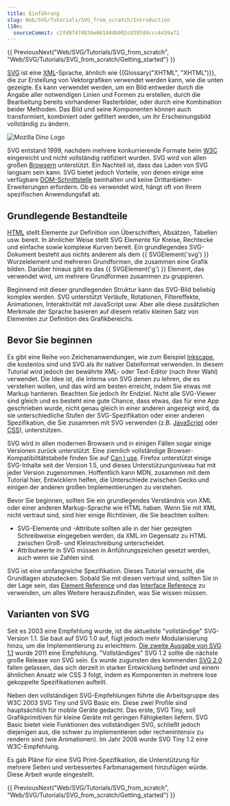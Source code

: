 ```yaml
---
title: Einführung
slug: Web/SVG/Tutorials/SVG_from_scratch/Introduction
l10n:
  sourceCommit: c2fd97474834e061404b992c8397d4ccc4439a71
---
```


{{ PreviousNext("Web/SVG/Tutorials/SVG_from_scratch", "Web/SVG/Tutorials/SVG_from_scratch/Getting_started") }}

[SVG](/de/docs/Web/SVG) ist eine [XML](/de/docs/Web/XML)-Sprache, ähnlich wie {{Glossary("XHTML", "XHTML")}}, die zur Erstellung von Vektorgrafiken verwendet werden kann, wie die unten gezeigte. Es kann verwendet werden, um ein Bild entweder durch die Angabe aller notwendigen Linien und Formen zu erstellen, durch die Bearbeitung bereits vorhandener Rasterbilder, oder durch eine Kombination beider Methoden. Das Bild und seine Komponenten können auch transformiert, kombiniert oder gefiltert werden, um ihr Erscheinungsbild vollständig zu ändern.

![Mozilla Dino Logo](dino.svg)

SVG entstand 1999, nachdem mehrere konkurrierende Formate beim [W3C](https://www.w3.org/) eingereicht und nicht vollständig ratifiziert wurden. SVG wird von allen großen [Browsern](https://caniuse.com/#search=svg) unterstützt. Ein Nachteil ist, dass das Laden von SVG langsam sein kann. SVG bietet jedoch Vorteile, von denen einige eine verfügbare [DOM-Schnittstelle](/de/docs/Web/API) beinhalten und keine Drittanbieter-Erweiterungen erfordern. Ob es verwendet wird, hängt oft von Ihrem spezifischen Anwendungsfall ab.

## Grundlegende Bestandteile

[HTML](/de/docs/Web/HTML) stellt Elemente zur Definition von Überschriften, Absätzen, Tabellen usw. bereit. In ähnlicher Weise stellt SVG Elemente für Kreise, Rechtecke und einfache sowie komplexe Kurven bereit. Ein grundlegendes SVG-Dokument besteht aus nichts anderem als dem {{ SVGElement('svg') }} Wurzelelement und mehreren Grundformen, die zusammen eine Grafik bilden. Darüber hinaus gibt es das {{ SVGElement('g') }} Element, das verwendet wird, um mehrere Grundformen zusammen zu gruppieren.

Beginnend mit dieser grundlegenden Struktur kann das SVG-Bild beliebig komplex werden. SVG unterstützt Verläufe, Rotationen, Filtereffekte, Animationen, Interaktivität mit JavaScript usw. Aber alle diese zusätzlichen Merkmale der Sprache basieren auf diesem relativ kleinen Satz von Elementen zur Definition des Grafikbereichs.

## Bevor Sie beginnen

Es gibt eine Reihe von Zeichenanwendungen, wie zum Beispiel [Inkscape](https://inkscape.org/), die kostenlos sind und SVG als ihr nativer Dateiformat verwenden. In diesem Tutorial wird jedoch der bewährte XML- oder Text-Editor (nach Ihrer Wahl) verwendet. Die Idee ist, die Interna von SVG denen zu lehren, die es verstehen wollen, und das wird am besten erreicht, indem Sie etwas mit Markup hantieren. Beachten Sie jedoch Ihr Endziel. Nicht alle SVG-Viewer sind gleich und es besteht eine gute Chance, dass etwas, das für eine App geschrieben wurde, nicht genau gleich in einer anderen angezeigt wird, da sie unterschiedliche Stufen der SVG-Spezifikation oder einer anderen Spezifikation, die Sie zusammen mit SVG verwenden (z.B. [JavaScript](/de/docs/Web/JavaScript) oder [CSS](/de/docs/Web/CSS)), unterstützen.

SVG wird in allen modernen Browsern und in einigen Fällen sogar einige Versionen zurück unterstützt. Eine ziemlich vollständige Browser-Kompatibilitätstabelle finden Sie auf [Can I use](https://caniuse.com/svg). Firefox unterstützt einige SVG-Inhalte seit der Version 1.5, und dieses Unterstützungsniveau hat mit jeder Version zugenommen. Hoffentlich kann MDN, zusammen mit dem Tutorial hier, Entwicklern helfen, die Unterschiede zwischen Gecko und einigen der anderen großen Implementierungen zu verstehen.

Bevor Sie beginnen, sollten Sie ein grundlegendes Verständnis von XML oder einer anderen Markup-Sprache wie HTML haben. Wenn Sie mit XML nicht vertraut sind, sind hier einige Richtlinien, die Sie beachten sollten:

- SVG-Elemente und -Attribute sollten alle in der hier gezeigten Schreibweise eingegeben werden, da XML im Gegensatz zu HTML zwischen Groß- und Kleinschreibung unterscheidet.
- Attributwerte in SVG müssen in Anführungszeichen gesetzt werden, auch wenn sie Zahlen sind.

SVG ist eine umfangreiche Spezifikation. Dieses Tutorial versucht, die Grundlagen abzudecken. Sobald Sie mit diesen vertraut sind, sollten Sie in der Lage sein, das [Element Reference](/de/docs/Web/SVG/Reference/Element) und das [Interface Reference](/de/docs/Web/API/Document_Object_Model#svg_dom) zu verwenden, um alles Weitere herauszufinden, was Sie wissen müssen.

## Varianten von SVG

Seit es 2003 eine Empfehlung wurde, ist die aktuellste "vollständige" SVG-Version 1.1. Sie baut auf SVG 1.0 auf, fügt jedoch mehr Modularisierung hinzu, um die Implementierung zu erleichtern. [Die zweite Ausgabe von SVG 1.1](https://www.w3.org/TR/SVG/) wurde 2011 eine Empfehlung. "Vollständiges" SVG 1.2 sollte die nächste große Release von SVG sein. Es wurde zugunsten des kommenden [SVG 2.0](https://www.w3.org/TR/SVG2/) fallen gelassen, das sich derzeit in starker Entwicklung befindet und einem ähnlichen Ansatz wie CSS 3 folgt, indem es Komponenten in mehrere lose gekoppelte Spezifikationen aufteilt.

Neben den vollständigen SVG-Empfehlungen führte die Arbeitsgruppe des W3C 2003 SVG Tiny und SVG Basic ein. Diese zwei Profile sind hauptsächlich für mobile Geräte gedacht. Das erste, SVG Tiny, soll Grafikprimitiven für kleine Geräte mit geringen Fähigkeiten liefern. SVG Basic bietet viele Funktionen des vollständigen SVG, schließt jedoch diejenigen aus, die schwer zu implementieren oder rechenintensiv zu rendern sind (wie Animationen). Im Jahr 2008 wurde SVG Tiny 1.2 eine W3C-Empfehlung.

Es gab Pläne für eine SVG Print-Spezifikation, die Unterstützung für mehrere Seiten und verbessertes Farbmanagement hinzufügen würde. Diese Arbeit wurde eingestellt.

{{ PreviousNext("Web/SVG/Tutorials/SVG_from_scratch", "Web/SVG/Tutorials/SVG_from_scratch/Getting_started") }}
